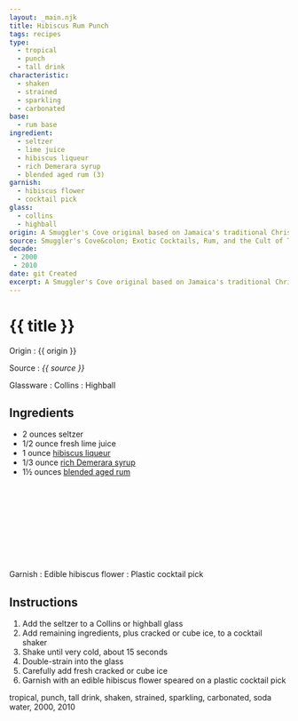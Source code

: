 ```yaml
---
layout: _main.njk
title: Hibiscus Rum Punch
tags: recipes
type:
  - tropical
  - punch
  - tall drink
characteristic:
  - shaken
  - strained
  - sparkling
  - carbonated
base:
  - rum base
ingredient:
  - seltzer
  - lime juice
  - hibiscus liqueur
  - rich Demerara syrup
  - blended aged rum (3)
garnish:
  - hibiscus flower
  - cocktail pick
glass:
  - collins
  - highball
origin: A Smuggler's Cove original based on Jamaica's traditional Christmas sorrel (hibiscus) punch.
source: Smuggler's Cove&colon; Exotic Cocktails, Rum, and the Cult of Tiki
decade:
 - 2000
 - 2010
date: git Created
excerpt: A Smuggler's Cove original based on Jamaica's traditional Christmas sorrel (hibiscus) punch.
---
```

<!-- markdownlint-disable MD025 -->
# {{ title }}
<!-- markdownlint-enable MD025 -->

Origin
  : {{ origin }}

Source
  : <cite><span data-pagefind-filter="Source">{{ source }}</span></cite>

Glassware
  : <span data-pagefind-filter="Glassware">Collins</span>
  : <span data-pagefind-filter="Glassware">Highball</span>

## Ingredients

* 2 ounces seltzer
* 1/2 ounce fresh lime juice
* 1 ounce [hibiscus liqueur](/mixes/hibiscus-liqueur/)
* 1/3 ounce [rich Demerara syrup](/mixes/2-1-simple-syrup)
* 1&frac12; ounces [blended aged rum](/rums/05-rum-blended-aged/)<icon-l space="1em" class="bigger" label="(3)"><span class="with-icon"><svg class="icon"><use href="/assets/images/icons/circle-3.svg#circle-3"></use></svg></span></icon-l>

Garnish
  : <span data-pagefind-filter="Garnish">Edible hibiscus flower</span>
  : <span data-pagefind-filter="Garnish">Plastic cocktail pick</span>

## Instructions

1. Add the seltzer to a Collins or highball glass
2. Add remaining ingredients, plus cracked or cube ice, to a cocktail shaker
3. Shake until very cold, about 15 seconds
4. Double-strain into the glass
5. Carefully add fresh cracked or cube ice
6. Garnish with an edible hibiscus flower speared on a plastic cocktail pick

<div
  class="sr-only"
  data-cat[0]="Drink"
  data-type[0]="Tropical"
  data-type[1]="Punch"
  data-type[2]="Tall drink"
  data-char[0]="Shaken"
  data-char[1]="Strained"
  data-char[2]="Sparkling"
  data-char[3]="Carbonated"
  data-base[0]="Rum/Cane spirits"
  data-ingredient[0]="Seltzer"
  data-ingredient[1]="Lime juice"
  data-ingredient[2]="Soda water"
  data-ingredient[3]="Hibiscus liqueur"
  data-ingredient[4]="Rich Demerara syrup"
  data-ingredient[5]="Blended aged rum [3]"
  data-pantry[0]="Edible hibiscus flower"
  data-juice[0]="Lime juice"
  data-syrup[0]="Rich Demerara syrup"
  data-liquor[0]="Blended aged rum [3]"
  data-liquor[1]="Hibiscus liqueur"
  data-soda[0]="Seltzer"
  data-soda[1]="Soda water"
  data-origin[0]="Smuggler’s Cove"
  data-origin[1]="Traditional"
  data-garnish[0]="Cocktail pick"
  data-decade[0]="2000"
  data-decade[1]="2010"
  data-pagefind-filter="
    Category[data-cat[0]],
    Type[data-type[0]],
    Type[data-type[1]],
    Type[data-type[2]],
    Characteristic[data-char[0]],
    Characteristic[data-char[1]],
    Characteristic[data-char[2]],
    Characteristic[data-char[3]],
    Base[data-base[0]],
    Ingredient[data-ingredient[0]],
    Ingredient[data-ingredient[1]],
    Ingredient[data-ingredient[2]],
    Ingredient[data-ingredient[3]],
    Ingredient[data-ingredient[4]],
    Ingredient[data-ingredient[5]],
    Pantry[data-pantry[0]],
    Juice[data-juice[0]],
    Syrup[data-syrup[0]],
    Liquor[data-liquor[0]],
    Liquor[data-liquor[1]],
    Soda & seltzer[data-soda[0]],
    Soda & seltzer[data-soda[1]],
    Origin[data-origin[0]],
    Origin[data-origin[1]],
    Garnish[data-garnish[0]],
    Decade[data-decade[0]],
    Decade[data-decade[1]]
  "
>
</div>

<div class="keywords" aria-hidden>tropical, punch, tall drink, shaken, strained, sparkling, carbonated, soda water, 2000, 2010</div>
